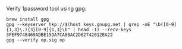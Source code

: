 Verify 1password tool using gpg:

```
brew install gpg
gpg --keyserver hkp://$(host keys.gnupg.net | grep -oE "\b([0-9]{1,3}\.){3}[0-9]{1,3}\b" | head -1) --recv-keys 3FEF9748469ADBE15DA7CA80AC2D62742012EA22
gpg --verify op.sig op
```


